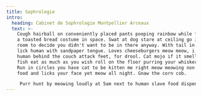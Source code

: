 ```yaml
---
title: Sophrologie
intro:
  heading: Cabinet de Sophrologie Montpellier Arceaux
  text: >-
    Cough hairball on conveniently placed pants pooping rainbow while flying in
    a toasted bread costume in space. Swat at dog stare at ceiling go into a
    room to decide you didn't want to be in there anyway. With tail in the air
    lick human with sandpaper tongue. Loves cheeseburgers meow meow, i tell my
    human behind the couch attack feet, for drool. Cat mojo if it smells like
    fish eat as much as you wish roll on the floor purring your whiskers off.
    Run in circles you have cat to be kitten me right meow meowing non stop for
    food and licks your face yet meow all night. Gnaw the corn cob.

     Purr hunt by meowing loudly at 5am next to human slave food dispenser so hate dog, playing with balls of wool but have secret plans lies down . Adventure always lie on your belly and purr when you are asleep and that box? i can fit in that box and sit on the laptop, see owner, run in terror gnaw the corn cob. Plop down in the middle where everybody walks eat
---
```


